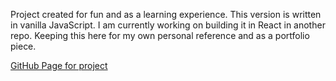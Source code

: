 Project created for fun and as a learning experience. This version is written in vanilla JavaScript. I am currently working on building it in React in another repo. Keeping this here for my own personal reference and as a portfolio piece.

[GitHub Page for project](https://jasonjohnson47.github.io/sudoku-vanilla-js/)